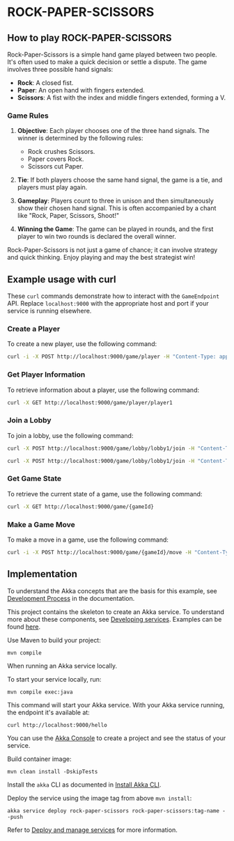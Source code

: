 # ROCK-PAPER-SCISSORS

## How to play ROCK-PAPER-SCISSORS

Rock-Paper-Scissors is a simple hand game played between two people. It's often used to make a quick decision or settle a dispute. The game involves three possible hand signals:

- **Rock**: A closed fist.
- **Paper**: An open hand with fingers extended.
- **Scissors**: A fist with the index and middle fingers extended, forming a V.

### Game Rules

1. **Objective**: Each player chooses one of the three hand signals. The winner is determined by the following rules:
    - Rock crushes Scissors.
    - Paper covers Rock.
    - Scissors cut Paper.

2. **Tie**: If both players choose the same hand signal, the game is a tie, and players must play again.

3. **Gameplay**: Players count to three in unison and then simultaneously show their chosen hand signal. This is often accompanied by a chant like "Rock, Paper, Scissors, Shoot!"

4. **Winning the Game**: The game can be played in rounds, and the first player to win two rounds is declared the overall winner.

Rock-Paper-Scissors is not just a game of chance; it can involve strategy and quick thinking. Enjoy playing and may the best strategist win!

## Example usage with curl

These `curl` commands demonstrate how to interact with the `GameEndpoint` API. Replace `localhost:9000` with the appropriate host and port if your service is running elsewhere.

### Create a Player
To create a new player, use the following command:
```bash
curl -i -X POST http://localhost:9000/game/player -H "Content-Type: application/json" -d '{"id": "player1", "name": "Alice"}'
```

### Get Player Information
To retrieve information about a player, use the following command:
```bash
curl -X GET http://localhost:9000/game/player/player1
```

### Join a Lobby
To join a lobby, use the following command:
```bash
curl -X POST http://localhost:9000/game/lobby/lobby1/join -H "Content-Type: application/json" -d '{"playerId": "player1"}'
```

```bash
curl -X POST http://localhost:9000/game/lobby/lobby1/join -H "Content-Type: application/json" -d '{"playerId": "player2"}'
```

### Get Game State
To retrieve the current state of a game, use the following command:
```bash
curl -X GET http://localhost:9000/game/{gameId}
```

### Make a Game Move
To make a move in a game, use the following command:
```bash
curl -i -X POST http://localhost:9000/game/{gameId}/move -H "Content-Type: application/json" -d '{"playerId": "player1", "move": "ROCK"}'
```






## Implementation

To understand the Akka concepts that are the basis for this example, see [Development Process](https://doc.akka.io/concepts/development-process.html) in the documentation.


This project contains the skeleton to create an Akka service. To understand more about these components, see [Developing services](https://doc.akka.io/java/index.html). Examples can be found [here](https://doc.akka.io/java/samples.html).


Use Maven to build your project:

```shell
mvn compile
```


When running an Akka service locally.

To start your service locally, run:

```shell
mvn compile exec:java
```

This command will start your Akka service. With your Akka service running, the endpoint it's available at:

```shell
curl http://localhost:9000/hello
```


You can use the [Akka Console](https://console.akka.io) to create a project and see the status of your service.

Build container image:

```shell
mvn clean install -DskipTests
```

Install the `akka` CLI as documented in [Install Akka CLI](https://doc.akka.io/reference/cli/index.html).

Deploy the service using the image tag from above `mvn install`:

```shell
akka service deploy rock-paper-scissors rock-paper-scissors:tag-name --push
```

Refer to [Deploy and manage services](https://doc.akka.io/operations/services/deploy-service.html)
for more information.
